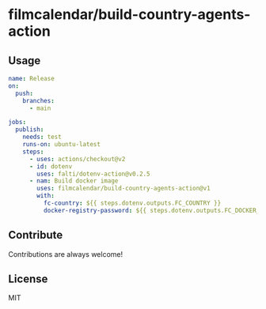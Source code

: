 # filmcalendar/build-country-agents-action

## Usage

```yaml
name: Release
on:
  push:
    branches:
      - main

jobs:
  publish:
    needs: test
    runs-on: ubuntu-latest
    steps:
      - uses: actions/checkout@v2
      - id: dotenv
        uses: falti/dotenv-action@v0.2.5
      - nam: Build docker image
        uses: filmcalendar/build-country-agents-action@v1
        with:
          fc-country: ${{ steps.dotenv.outputs.FC_COUNTRY }}
          docker-registry-password: ${{ steps.dotenv.outputs.FC_DOCKER_REGISTRY_PASSWORD }}
```

## Contribute

Contributions are always welcome!

## License

MIT
